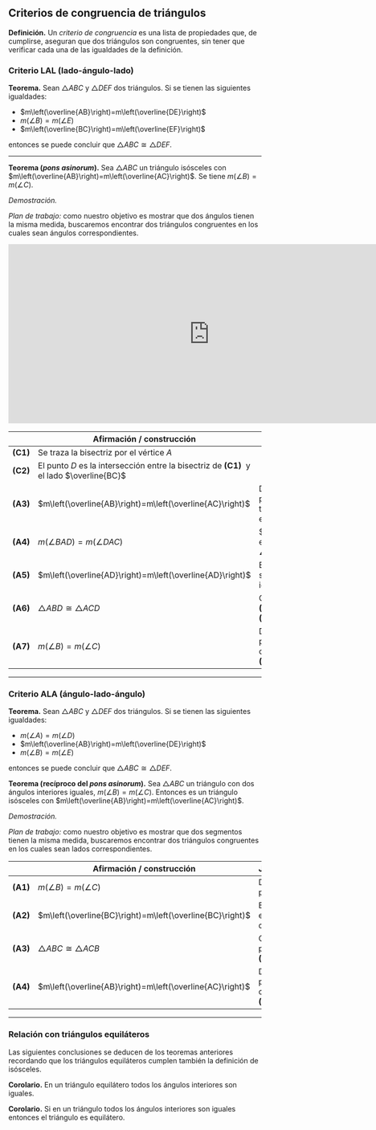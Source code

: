 ﻿## Criterios de congruencia de triángulos

**Definición.** Un *criterio de congruencia* es una lista de propiedades que, de cumplirse, aseguran que dos triángulos son congruentes, sin tener que verificar cada una de las igualdades de la definición.

### Criterio LAL (lado-ángulo-lado)

**Teorema.** Sean $\triangle ABC$ y $\triangle DEF$ dos triángulos. Si se tienen las siguientes igualdades:
- $m\left(\overline{AB}\right)=m\left(\overline{DE}\right)$
- $m(\angle{B})=m(\angle{E})$
- $m\left(\overline{BC}\right)=m\left(\overline{EF}\right)$

entonces se puede concluir que $\triangle ABC\cong\triangle DEF$.

---

**Teorema (*pons asinorum*).** Sea $\triangle ABC$ un triángulo isósceles con $m\left(\overline{AB}\right)=m\left(\overline{AC}\right)$. Se tiene $m(\angle B)=m(\angle C)$.

*Demostración.*

*Plan de trabajo:* como nuestro objetivo es mostrar que dos ángulos tienen la misma medida, buscaremos encontrar dos triángulos congruentes en los cuales sean ángulos correspondientes.


<iframe scrolling="no"
src="https://www.geogebra.org/material/iframe/id/dqpwdedn/width/1600/height/715/border/888888/rc/false/ai/false/sdz/false/smb/false/stb/false/stbh/false/ld/false/sri/false/sfsb/true"
width="800"
height="357"
style="border:0px;" allowfullscreen>
</iframe>

||Afirmación / construcción | Justificación |
|---|---|---|
|**(C1)**| Se traza la bisectriz por el vértice $A$ | |
|**(C2)**| El punto $D$ es la intersección entre la bisectriz de **(C1)** &nbsp;y el lado $\overline{BC}$
|**(A3)**| $m\left(\overline{AB}\right)=m\left(\overline{AC}\right)$ | Dato del problema: el triángulo $\triangle ABC$ es isósceles.
|**(A4)**| $m(\angle BAD)=m(\angle DAC)$ | $\overline{AD}$ es bisectriz de $\angle A$, ver **(C1)**
|**(A5)**| $m\left(\overline{AD}\right)=m\left(\overline{AD}\right)$ | Evidente por el significado de igualdad
|**(A6)**| $\triangle ABD\cong\triangle ACD$ | Criterio LAL por **(A3)**, **(A4)**, **(A5)**
|**(A7)**| $m(\angle B)=m(\angle C)$ | Deducción a partir de la congruencia **(A6)**

<!--
*Ejercicio.* A partir de la construcción anterior, obtener las siguientes conclusiones:

- $\overline{AD}$ es transversal de gravedad de $\triangle ABC$
- $\overline{AD}$ es altura de $\triangle ABC$
- $\overline{AD}$ es simetral de $\triangle ABC$

*Ejercicio.* La siguiente afirmación sirve para obtener otra forma de demostrar el teorema anterior (sin necesidad de la bisectriz!) :

> $\triangle ABC \cong \triangle ACB$

Escribir los pasos necesarios para obtener esa afirmación, y cómo utilizarla para mostrar el teorema.
-->

---

### Criterio ALA (ángulo-lado-ángulo)

**Teorema.** Sean $\triangle ABC$ y $\triangle DEF$ dos triángulos. Si se tienen las siguientes igualdades:
- $m(\angle A)=m(\angle D)$
- $m\left(\overline{AB}\right)=m\left(\overline{DE}\right)$
- $m(\angle B)=m(\angle E)$

entonces se puede concluir que $\triangle ABC\cong\triangle DEF$.

**Teorema (recíproco del *pons asinorum*).** Sea $\triangle ABC$ un triángulo con dos ángulos interiores iguales, $m(\angle B)=m(\angle C)$. Entonces es un triángulo isósceles con $m\left(\overline{AB}\right)=m\left(\overline{AC}\right)$.

*Demostración.*

*Plan de trabajo:* como nuestro objetivo es mostrar que dos segmentos tienen la misma medida, buscaremos encontrar dos triángulos congruentes en los cuales sean lados correspondientes.

||Afirmación / construcción | Justificación |
|---|---|---|
|**(A1)** | $m(\angle B)=m(\angle C)$ | Dato del problema |
|**(A2)** | $m\left(\overline{BC}\right)=m\left(\overline{BC}\right)$ | Evidente por el significado de igualdad |
|**(A3)** | $\triangle ABC\cong\triangle ACB$ | Criterio ALA por **(A1)**, **(A2)**, **(A1)**
|**(A4)** | $m\left(\overline{AB}\right)=m\left(\overline{AC}\right)$ | Deducción a partir de la congruencia **(A3)**

---

### Relación con triángulos equiláteros

Las siguientes conclusiones se deducen de los teoremas anteriores recordando que los triángulos equiláteros cumplen también la definición de isósceles.

**Corolario.** En un triángulo equilátero todos los ángulos interiores son iguales.

**Corolario.** Si en un triángulo todos los ángulos interiores son iguales entonces el triángulo es equilátero.
